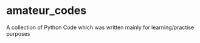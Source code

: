 # amateur_codes
A collection of Python Code which was written mainly for learning/practise purposes
